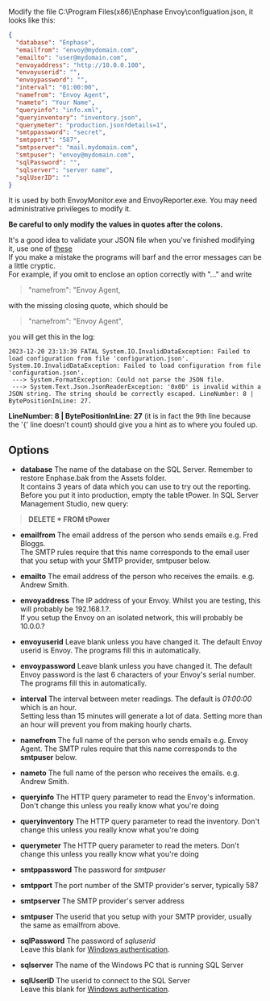 Modify the file C:\Program Files(x86)\Enphase Envoy\configuation.json, it looks like this:

```json
{
  "database": "Enphase",
  "emailfrom": "envoy@mydomain.com",
  "emailto": "user@mydomain.com",
  "envoyaddress": "http://10.0.0.100",
  "envoyuserid": "",
  "envoypassword": "",
  "interval": "01:00:00",
  "namefrom": "Envoy Agent",
  "nameto": "Your Name",
  "queryinfo": "info.xml",
  "queryinventory": "inventory.json",
  "querymeter": "production.json?details=1",
  "smtppassword": "secret",
  "smtpport": "587",
  "smtpserver": "mail.mydomain.com",
  "smtpuser": "envoy@mydomain.com",
  "sqlPassword": "",
  "sqlserver": "server name",
  "sqlUserID": ""
}
```
It is used by both EnvoyMonitor.exe and EnvoyReporter.exe.
You may need administrative privileges to modify it.

**Be careful to only modify the values in quotes after the colons.**

It's a good idea to validate your JSON file when you've finished modifying it, use one of [these][2]  
If you make a mistake the programs will barf and the error messages can be a little cryptic.  
For example, if you omit to enclose an option correctly with "..." and write

>  "namefrom": "Envoy Agent,

with the missing closing quote, which should be

>  "namefrom": "Envoy Agent",

you will get this in the log:
```
2023-12-20 23:13:39 FATAL System.IO.InvalidDataException: Failed to load configuration from file 'configuration.json'. System.IO.InvalidDataException: Failed to load configuration from file 'configuration.json'.
 ---> System.FormatException: Could not parse the JSON file.
 ---> System.Text.Json.JsonReaderException: '0x0D' is invalid within a JSON string. The string should be correctly escaped. LineNumber: 8 | BytePositionInLine: 27.
```
**LineNumber: 8 | BytePositionInLine: 27** (it is in fact the 9th line because the '{' line doesn't count)
should give you a hint as to where you fouled up.

## Options

*	**database** The name of the database on the SQL Server. Remember to restore Enphase.bak from the Assets folder.  
	It contains 3 years of data which you can use to try out the reporting.  
	Before you put it into production, empty the table tPower. In SQL Server Management Studio, new query:
>**DELETE * FROM tPower**
	
*	**emailfrom** The email address of the person who sends emails e.g. Fred Bloggs.  
	The SMTP rules require that this name corresponds to the email user that you setup with your SMTP provider, smtpuser below.

*	**emailto** The email address of the person who receives the emails. e.g. Andrew Smith.

*	**envoyaddress** The IP address of your Envoy. Whilst you are testing, this will probably be 192.168.1.?.  
	If you setup the Envoy on an isolated network, this will probably be 10.0.0.?

*	**envoyuserid** Leave blank unless you have changed it. The default Envoy userid is Envoy. The programs fill this in automatically.

*	**envoypassword** Leave blank unless you have changed it. The default Envoy password is the last 6 characters of your Envoy's serial number. The programs fill this in automatically.

*	**interval** The interval between meter readings. The default is *01:00:00* which is an hour.  
	Setting less than 15 minutes will generate a lot of data. Setting more than an hour will prevent you from making hourly charts.

*	**namefrom** The full name of the person who sends emails e.g. Envoy Agent. The SMTP rules require that this name corresponds to the **smtpuser** below.

*	**nameto** The full name of the person who receives the emails. e.g. Andrew Smith.

*	**queryinfo** The HTTP query parameter to read the Envoy's information. Don't change this unless you really know what you're doing

*	**queryinventory** The HTTP query parameter to read the inventory. Don't change this unless you really know what you're doing

*	**querymeter** The HTTP query parameter to read the meters. Don't change this unless you really know what you're doing

*	**smtppassword** The password for *smtpuser*

*	**smtpport** The port number of the SMTP provider's server, typically 587

*	**smtpserver** The SMTP provider's server address

*	**smtpuser** The userid that you setup with your SMTP provider, usually the same as emailfrom above.

*	**sqlPassword**  The password of *sqluserid*  
	Leave this blank for [Windows authentication][3].
	
*	**sqlserver** The name of the Windows PC that is running SQL Server

*	**sqlUserID** The userid to connect to the SQL Server   
	Leave this blank for [Windows authentication][3].

[2]: https://www.google.com/search?q=json+online+validator
[3]: https://learn.microsoft.com/en-us/sql/relational-databases/security/choose-an-authentication-mode?view=sql-server-ver16